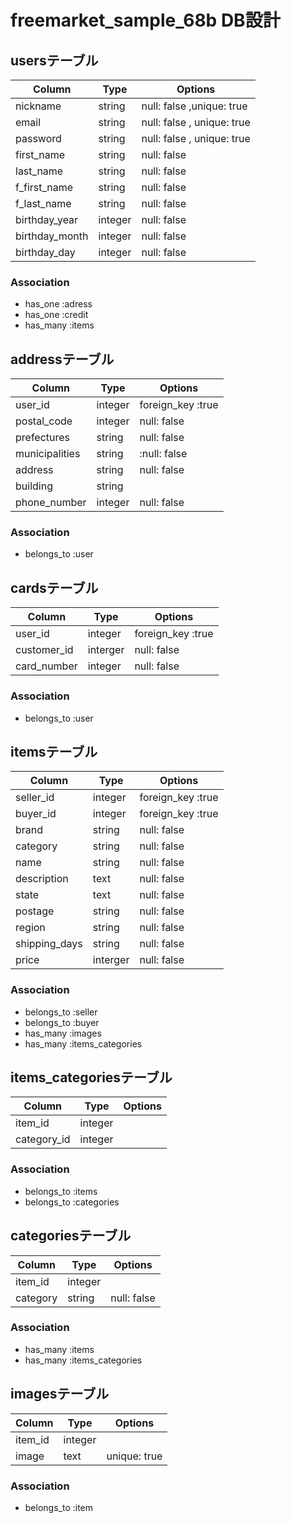 # freemarket_sample_68b DB設計

## usersテーブル
|Column|Type|Options|
|------|----|-------|
|nickname|string|null: false ,unique: true|
|email|string|null: false , unique: true|
|password|string|null: false , unique: true|
|first_name|string|null: false|
|last_name|string|null: false|
|f_first_name|string|null: false|
|f_last_name|string|null: false|
|birthday_year|integer|null: false|
|birthday_month|integer|null: false|
|birthday_day|integer|null: false|
### Association
- has_one :adress
- has_one :credit
- has_many :items

## addressテーブル
|Column|Type|Options|
|------|----|-------|
|user_id|integer|foreign_key :true|
|postal_code|integer|null: false|
|prefectures|string|null: false|
|municipalities|string|:null: false|
|address|string|null: false|
|building|string| |
|phone_number|integer|null: false|
### Association
- belongs_to :user

## cardsテーブル
|Column|Type|Options|
|------|----|-------|
|user_id|integer|foreign_key :true|
|customer_id|interger|null: false|
|card_number|integer|null: false|
### Association
- belongs_to :user

## itemsテーブル
|Column|Type|Options|
|------|----|-------|
|seller_id|integer|foreign_key :true|
|buyer_id|integer|foreign_key :true|
|brand|string|null: false|
|category|string|null: false|
|name|string|null: false|
|description|text|null: false|
|state|text|null: false|
|postage|string|null: false|
|region|string|null: false|
|shipping_days|string|null: false|
|price|interger|null: false|
### Association
- belongs_to :seller
- belongs_to :buyer
- has_many :images
- has_many :items_categories

## items_categoriesテーブル
|Column|Type|Options|
|------|----|-------|
|item_id|integer||foreign_key :true|
|category_id|integer||foreign_key :true|
### Association
- belongs_to :items
- belongs_to :categories

## categoriesテーブル
|Column|Type|Options|
|------|----|-------|
|item_id|integer||foreign_key :true|
|category|string|null: false|
### Association
- has_many :items
- has_many :items_categories

## imagesテーブル
|Column|Type|Options|
|------|----|-------|
|item_id|integer||foreign_key :true|
|image|text|unique: true|
### Association
- belongs_to :item